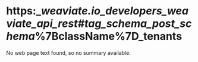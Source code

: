 # https:\__weaviate.io_developers_weaviate_api_rest#tag_schema_post_schema_%7BclassName%7D_tenants

No web page text found, so no summary available.
